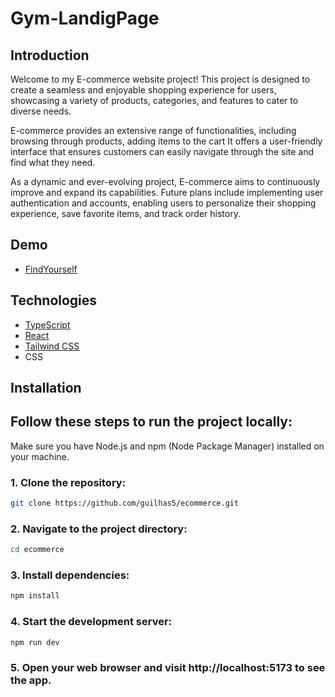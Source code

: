 # Gym-LandigPage

## Introduction


Welcome to my E-commerce website project! This project is designed to create a seamless and enjoyable shopping experience for users, showcasing a variety of products, categories, and features to cater to diverse needs. 

E-commerce provides an extensive range of functionalities, including browsing through products, adding items to the cart
It offers a user-friendly interface that ensures customers can easily navigate through the site and find what they need.

As a dynamic and ever-evolving project, E-commerce aims to continuously improve and expand its capabilities. 
Future plans include implementing user authentication and accounts, enabling users to personalize their shopping experience, save favorite items, and track order history.

## Demo

- [FindYourself](https://findyourselfecommerce.netlify.app/)

## Technologies 

- [TypeScript](https://www.typescriptlang.org/)
- [React](https://reactjs.org/)
- [Tailwind CSS](https://tailwindcss.com/)
- CSS

## Installation

## Follow these steps to run the project locally:
 Make sure you have Node.js and npm (Node Package Manager) installed on your machine.

### 1. Clone the repository:

   ```bash
  git clone https://github.com/guilhas5/ecommerce.git
```
### 2. Navigate to the project directory:
   ```bash
  cd ecommerce
```
### 3. Install dependencies:
```bash
npm install
```
### 4. Start the development server:
```bash
npm run dev
```
### 5. Open your web browser and visit http://localhost:5173 to see the app.
